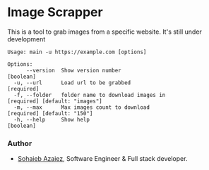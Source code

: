 # Image Scrapper
This is a tool to grab images from a specific website. It's still under development

```
Usage: main -u https://example.com [options]                                    
                                                                                
Options:                                                                        
      --version  Show version number                                        [boolean]
  -u, --url      Load url to be grabbed                                     [required]
  -f, --folder   folder name to download images in                          [required] [default: "images"]
  -m, --max      Max images count to download                               [required] [default: "150"]
  -h, --help     Show help                                                  [boolean]
```

### Author
- [Sohaieb Azaiez](https://github.com/sohaieb), Software Engineer & Full stack developer.
